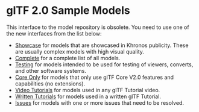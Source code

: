 # glTF 2.0 Sample Models

This interface to the model repository is obsolete. You need to use one of the new interfaces from the list below:

* [Showcase](./Models-showcase.md) for models that are showcased in Khronos publicity. These are usually complex models with high visual quality.
* [Complete](./Models.md) for a complete list of all models.
* [Testing](./Models-testing.md) for models intended to be used for testing of viewers, converts, and other software systems.
* [Core Only](./Models-core.md) for models that only use glTF Core V2.0 features and capabilities (no extensions).
* [Video Tutorials](./Models-video.md) for models used in any glTF Tutorial video.
* [Written Tutorials](./Models-written.md) for models used in a written glTF Tutorial.
* [Issues](./Models-issues.md) for models with one or more issues that need to be resolved.
